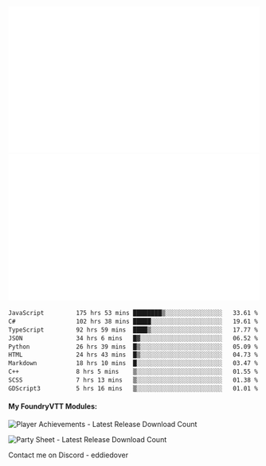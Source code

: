 
![](https://raw.githubusercontent.com/eddiedover/ghstats/master/generated/overview.svg)
![](https://raw.githubusercontent.com/eddiedover/ghstats/master/generated/languages.svg)

<!--START_SECTION:waka-->

```txt
JavaScript         175 hrs 53 mins ████████▒░░░░░░░░░░░░░░░░   33.61 %
C#                 102 hrs 38 mins █████░░░░░░░░░░░░░░░░░░░░   19.61 %
TypeScript         92 hrs 59 mins  ████▒░░░░░░░░░░░░░░░░░░░░   17.77 %
JSON               34 hrs 6 mins   █▓░░░░░░░░░░░░░░░░░░░░░░░   06.52 %
Python             26 hrs 39 mins  █▒░░░░░░░░░░░░░░░░░░░░░░░   05.09 %
HTML               24 hrs 43 mins  █▒░░░░░░░░░░░░░░░░░░░░░░░   04.73 %
Markdown           18 hrs 10 mins  █░░░░░░░░░░░░░░░░░░░░░░░░   03.47 %
C++                8 hrs 5 mins    ▒░░░░░░░░░░░░░░░░░░░░░░░░   01.55 %
SCSS               7 hrs 13 mins   ▒░░░░░░░░░░░░░░░░░░░░░░░░   01.38 %
GDScript3          5 hrs 16 mins   ▒░░░░░░░░░░░░░░░░░░░░░░░░   01.01 %
```

<!--END_SECTION:waka-->

#### My FoundryVTT Modules:

  ![Player Achievements - Latest Release Download Count](https://img.shields.io/badge/dynamic/json?label=Player%20Achievements%20-%20Downloads@latest&query=assets%5B1%5D.download_count&url=https%3A%2F%2Fapi.github.com%2Frepos%2FEddieDover%2Ffvtt-player-achievements%2Freleases%2Flatest)

  ![Party Sheet - Latest Release Download Count](https://img.shields.io/badge/dynamic/json?label=Party%20Sheet%20-%20Downloads@latest&query=assets%5B1%5D.download_count&url=https%3A%2F%2Fapi.github.com%2Frepos%2FEddieDover%2Ffvtt-party-sheet%2Freleases%2Flatest)

<a rel="me" href="https://techhub.social/@EddieDover"></a>

Contact me on Discord - eddiedover

